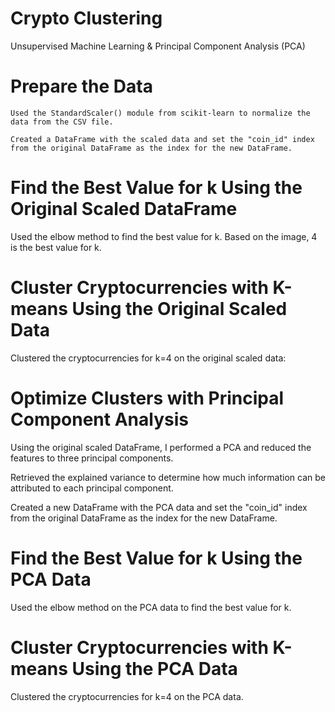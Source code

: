 # Crypto Clustering
Unsupervised Machine Learning &amp; Principal Component Analysis (PCA)

# Prepare the Data

    Used the StandardScaler() module from scikit-learn to normalize the data from the CSV file.

    Created a DataFrame with the scaled data and set the "coin_id" index from the original DataFrame as the index for the new DataFrame.


# Find the Best Value for k Using the Original Scaled DataFrame

  Used the elbow method to find the best value for k. Based on the image, 4 is the best value for k.


# Cluster Cryptocurrencies with K-means Using the Original Scaled Data

  Clustered the cryptocurrencies for k=4 on the original scaled data:


# Optimize Clusters with Principal Component Analysis

  Using the original scaled DataFrame, I performed a PCA and reduced the features to three principal components.

  Retrieved the explained variance to determine how much information can be attributed to each principal component.

  Created a new DataFrame with the PCA data and set the "coin_id" index from the original DataFrame as the index for the new DataFrame.
  

# Find the Best Value for k Using the PCA Data

  Used the elbow method on the PCA data to find the best value for k.
  

# Cluster Cryptocurrencies with K-means Using the PCA Data

  Clustered the cryptocurrencies for k=4 on the PCA data.
